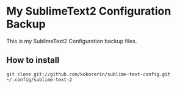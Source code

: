 # My SublimeText2 Configuration Backup

This is my SublimeText2 Configuration backup files.

## How to install

    git clone git://github.com/kokororin/sublime-text-config.git ~/.config/sublime-text-2
    
